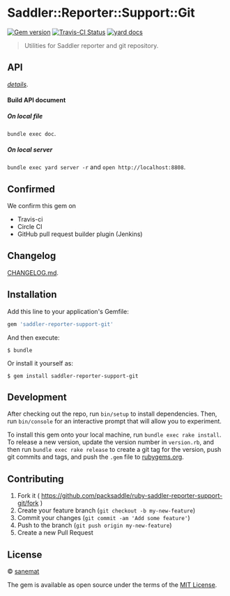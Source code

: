 # Saddler::Reporter::Support::Git

[![Gem version][gem-image]][gem-url] [![Travis-CI Status][travis-image]][travis-url] [![yard docs][docs-image]][docs-url]

> Utilities for Saddler reporter and git repository.


## API


*[details][docs-url]*.


#### Build API document

##### On local file

`bundle exec doc`.

##### On local server

`bundle exec yard server -r` and `open http://localhost:8808`.

## Confirmed

We confirm this gem on

* Travis-ci
* Circle CI
* GitHub pull request builder plugin (Jenkins)


## Changelog

[CHANGELOG.md](./CHANGELOG.md).


## Installation

Add this line to your application's Gemfile:

```ruby
gem 'saddler-reporter-support-git'
```

And then execute:

    $ bundle

Or install it yourself as:

    $ gem install saddler-reporter-support-git


## Development

After checking out the repo, run `bin/setup` to install dependencies. Then, run `bin/console` for an interactive prompt that will allow you to experiment.

To install this gem onto your local machine, run `bundle exec rake install`. To release a new version, update the version number in `version.rb`, and then run `bundle exec rake release` to create a git tag for the version, push git commits and tags, and push the `.gem` file to [rubygems.org](https://rubygems.org).


## Contributing

1. Fork it ( https://github.com/packsaddle/ruby-saddler-reporter-support-git/fork )
2. Create your feature branch (`git checkout -b my-new-feature`)
3. Commit your changes (`git commit -am 'Add some feature'`)
4. Push to the branch (`git push origin my-new-feature`)
5. Create a new Pull Request


## License

© [sanemat](http://sane.jp)

The gem is available as open source under the terms of the [MIT License](http://opensource.org/licenses/MIT).

[travis-url]: https://travis-ci.org/packsaddle/ruby-saddler-reporter-support-git
[travis-image]: https://img.shields.io/travis/packsaddle/ruby-saddler-reporter-support-git/master.svg?style=flat-square&label=build%20%28linux%29
[gem-url]: https://rubygems.org/gems/saddler-reporter-support-git
[gem-image]: http://img.shields.io/gem/v/saddler-reporter-support-git.svg?style=flat-square
[docs-url]: http://www.rubydoc.info/gems/saddler-reporter-support-git
[docs-image]: https://img.shields.io/badge/yard-docs-blue.svg?style=flat-square
